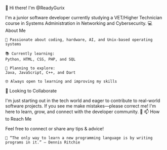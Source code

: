 👋 Hi there! I'm @ReadyGurix

I'm a junior software developer currently studying a VET/Higher Technician course in Systems Administration in Networking and Cybersecurity.
💻 About Me

    🎯 Passionate about coding, hardware, AI, and Unix-based operating systems

    📚 Currently learning:
    Python, HTML, CSS, PHP, and SQL

    🚀 Planning to explore:
    Java, JavaScript, C++, and Dart

    🤓 Always open to learning and improving my skills

🤝 Looking to Collaborate

I'm just starting out in the tech world and eager to contribute to real-world software projects.
If you see me make mistakes—please correct me!
I'm here to learn, grow, and connect with the developer community. 🙌
📫 How to Reach Me

Feel free to connect or share any tips & advice!

    🧠 “The only way to learn a new programming language is by writing programs in it.” — Dennis Ritchie
